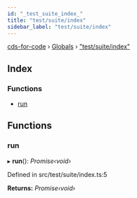```yaml
---
id: "_test_suite_index_"
title: "test/suite/index"
sidebar_label: "test/suite/index"
---
```


[cds-for-code](../index.md) › [Globals](../globals.md) › ["test/suite/index"](_test_suite_index_.md)

## Index

### Functions

* [run](_test_suite_index_.md#run)

## Functions

###  run

▸ **run**(): *Promise‹void›*

Defined in src/test/suite/index.ts:5

**Returns:** *Promise‹void›*
